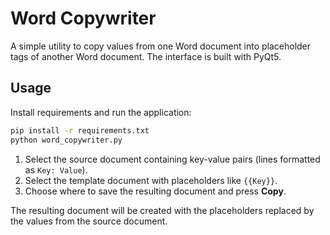 # Word Copywriter

A simple utility to copy values from one Word document into placeholder tags of another Word document. The interface is built with PyQt5.

## Usage

Install requirements and run the application:

```bash
pip install -r requirements.txt
python word_copywriter.py
```

1. Select the source document containing key-value pairs (lines formatted as `Key: Value`).
2. Select the template document with placeholders like `{{Key}}`.
3. Choose where to save the resulting document and press **Copy**.

The resulting document will be created with the placeholders replaced by the values from the source document.

